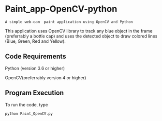 # Paint_app-OpenCV-python
    A simple web-cam  paint application using OpenCV and Python

This application uses OpenCV library to track any blue object in the frame (preferrably a bottle cap) and uses the detected object to draw colored lines (Blue, Green, Red and Yellow).


## Code Requirements
 Python (version 3.6 or higher)
 
 OpenCV(preferrably version 4 or higher)

## Program Execution
To run the code, type
```
python Paint_OpenCV.py
```
